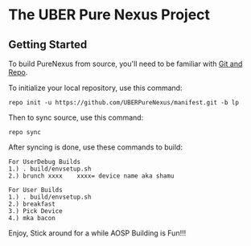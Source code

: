 The UBER Pure Nexus Project
=====================

Getting Started
---------------

To build PureNexus from source, you'll need to be familiar with
[Git and Repo](http://source.android.com/download/using-repo).


To initialize your local repository, use this command:

	repo init -u https://github.com/UBERPureNexus/manifest.git -b lp

Then to sync source, use this command:

	repo sync

After syncing is done, use these commands to build:

    For UserDebug Builds
    1.) . build/envsetup.sh
    2.) brunch xxxx    xxxx= device name aka shamu

    For User Builds
    1.) . build/envsetup.sh
    2.) breakfast
    3.) Pick Device
    4.) mka bacon

Enjoy, Stick around for a while AOSP Building is Fun!!!
